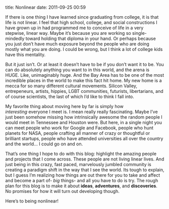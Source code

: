 title: Nonlinear
date: 2011-09-25 00:59

If there is one thing I have learned since graduating from college, it is that life is not linear. I feel that high school, college, and social constructions I have grown up in had programmed me to conceive of life in a very stepwise, linear way. Maybe it’s because you are working so single-mindedly toward holding that diploma in your hand. Or perhaps because you just don’t have much exposure beyond the people who are doing mostly what you are doing. I could be wrong, but I think a lot of college kids have this mentality.

But it just isn’t. Or at least it doesn’t have to be if you don’t want it to be. You can do absolutely anything you want to in this world, and the arena is HUGE. Like, unimaginably huge. And the Bay Area has to be one of the most incredible places in the world to make this fact hit home. My new home is a mecca for so many different cultural movements. Silicon Valley, entrepeneurs, artists, hippies, LGBT communities, futurists, libertarians, and of course scientists, the last of which I’d like to think I fall into.

My favorite thing about moving here by far is simply how *interesting* everyone I meet is. I mean really really fascinating. Maybe I’ve just been somehow missing how intrinsically awesome the random people I would meet in Tennessee and Houston were. But here, in a single night you can meet people who work for Google and Facebook, people who hunt planets for NASA, people crafting all manner of crazy or thoughtful or brilliant startups, people who have attended universities all over the country and the world… I could go on and on. 

That’s one thing I hope to do with this blog: highlight the amazing people and projects that I come across. These people are not living linear lives. And just being in this crazy, fast paced, marvelously jumbled community is creating a paradigm shift in the way that I see the world. Its tough to explain, but I guess I’m realizing how things are out there for you to take and affect and become a part of- *big* things- and all you have to do is try. The rough plan for this blog is to make it about **ideas**, **adventures**, and **discoveries**. No promises for how it will turn out developing though.

Here’s to being nonlinear!